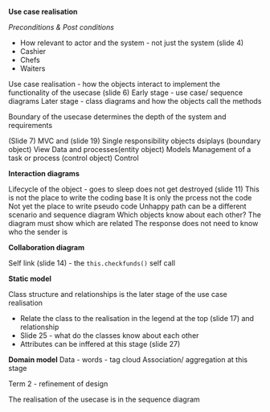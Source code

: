 __Use case realisation__

*Preconditions & Post conditions*

- How relevant to actor and the system - not just the system  (slide 4)
- Cashier
- Chefs
- Waiters

Use case realisation - how the objects interact to implement the functionality of the usecase (slide 6)
Early stage - use case/ sequence diagrams
Later stage - class diagrams and how the objects call the methods

Boundary of the usecase determines the depth of the system and requirements

(Slide 7) MVC and (slide 19)
Single responsibility objects dsiplays (boundary object) View
Data and processes(entity object) Models
Management of a task or process (control object) Control 

__Interaction diagrams__

Lifecycle of the object - goes to sleep does not get destroyed (slide 11)
This is not the place to write the coding base
It is only the prcess not the code
Not yet the place to write pseudo code
Unhappy path can be a different scenario and sequence diagram
Which objects know about each other?
The diagram must show which are related
The response does not need to know who the sender is

__Collaboration diagram__

Self link (slide 14) - the `this.checkfunds()` self call

__Static model__

Class structure and relationships is the later stage of the use case realisation
- Relate the class to the realisation in the legend at the top (slide 17) and relationship
- Slide 25 - what do the classes know about each other
- Attributes can be inffered at this stage (slide 27)

__Domain model__
Data - words - tag cloud
Association/ aggregation at this stage

Term 2 - refinement of design

The realisation of the usecase is in the sequence diagram